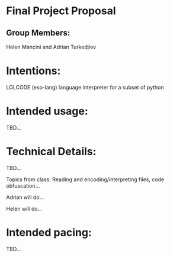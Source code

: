# Final Project Proposal

## Group Members:

Helen Mancini and Adrian Turkedjiev

# Intentions:

LOLCODE (eso-lang) language interpreter for a subset of python

# Intended usage:

TBD...

# Technical Details:

TBD...

Topics from class: Reading and encoding/interpreting files, code obfuscation...
     
Adrian will do...

Helen will do...
    
# Intended pacing:

TBD...
